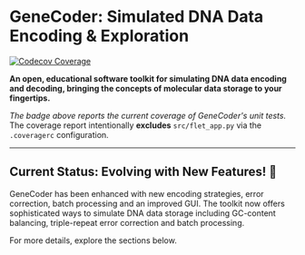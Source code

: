 # GeneCoder: Simulated DNA Data Encoding & Exploration

[![Codecov Coverage](https://codecov.io/gh/d0tTino/GeneCoder/branch/main/graph/badge.svg)](https://codecov.io/gh/d0tTino/GeneCoder)

**An open, educational software toolkit for simulating DNA data encoding and decoding, bringing the concepts of molecular data storage to your fingertips.**

*The badge above reports the current coverage of GeneCoder's unit tests.* The coverage report intentionally **excludes** `src/flet_app.py` via the `.coveragerc` configuration.

---

## Current Status: Evolving with New Features! 🚀

GeneCoder has been enhanced with new encoding strategies, error correction, batch processing and an improved GUI. The toolkit now offers sophisticated ways to simulate DNA data storage including GC-content balancing, triple-repeat error correction and batch processing.

For more details, explore the sections below.
